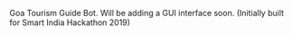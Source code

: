 Goa Tourism Guide Bot.
Will be adding a GUI interface soon.
(Initially built for Smart India Hackathon 2019)
